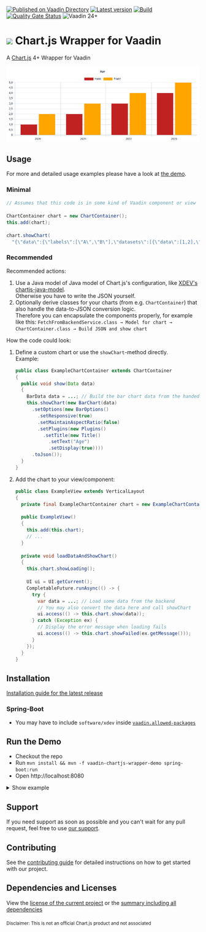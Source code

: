 [![Published on Vaadin Directory](https://img.shields.io/badge/Vaadin%20Directory-published-00b4f0?logo=vaadin)](https://vaadin.com/directory/component/vaadin-chartjs-wrapper)
[![Latest version](https://img.shields.io/maven-central/v/software.xdev/vaadin-chartjs-wrapper?logo=apache%20maven)](https://mvnrepository.com/artifact/software.xdev/vaadin-chartjs-wrapper)
[![Build](https://img.shields.io/github/actions/workflow/status/xdev-software/vaadin-chartjs-wrapper/check-build.yml?branch=develop)](https://github.com/xdev-software/vaadin-chartjs-wrapper/actions/workflows/check-build.yml?query=branch%3Adevelop)
[![Quality Gate Status](https://sonarcloud.io/api/project_badges/measure?project=xdev-software_vaadin-chartjs-wrapper&metric=alert_status)](https://sonarcloud.io/dashboard?id=xdev-software_vaadin-chartjs-wrapper)
![Vaadin 24+](https://img.shields.io/badge/Vaadin%20Platform/Flow-24+-00b4f0)

# <img src="https://www.chartjs.org/media/logo.svg" height="38" /> Chart.js Wrapper for Vaadin

A [Chart.js](https://www.chartjs.org/) 4+ Wrapper for Vaadin

![demo](assets/demo.png)

## Usage

For more and detailed usage examples please have a look at [the demo](./vaadin-chartjs-wrapper-demo/src/main/java/software/xdev/vaadin/chartjs/demo/).

### Minimal

```java
// Assumes that this code is in some kind of Vaadin component or view

ChartContainer chart = new ChartContainer();
this.add(chart);

chart.showChart(
  "{\"data\":{\"labels\":[\"A\",\"B\"],\"datasets\":[{\"data\":[1,2],\"label\":\"X\"}]},\"type\":\"bar\"}");
```

### Recommended

Recommended actions:
1. Use a Java model of Java model of Chart.js's configuration, like [XDEV's chartjs-java-model](https://github.com/xdev-software/chartjs-java-model).<br/>
Otherwise you have to write the JSON yourself.
2. Optionally derive classes for your charts (from e.g. ``ChartContainer``) that also handle the data-to-JSON conversion logic.<br/>
Therefore you can encapsulate the components properly, for example like this: ``FetchFromBackendService.class → Model for chart → ChartContainer.class → Build JSON and show chart``

How the code could look:
1. Define a custom chart or use the ``showChart``-method directly.<br/>Example:
    ```java
    public class ExampleChartContainer extends ChartContainer
    {
      public void show(Data data)
      {
        BarData data = ...; // Build the bar chart data from the handed over data
        this.showChart(new BarChart(data)
          .setOptions(new BarOptions()
            .setResponsive(true)
            .setMaintainAspectRatio(false)
            .setPlugins(new Plugins()
              .setTitle(new Title()
                .setText("Age")
                .setDisplay(true))))
          .toJson());
      }
    }
    ```
2. Add the chart to your view/component:
    ```java
    public class ExampleView extends VerticalLayout
    {
      private final ExampleChartContainer chart = new ExampleChartContainer();
      
      public ExampleView()
      {
        this.add(this.chart);
        // ...
      }
      
      private void loadDataAndShowChart()
      {
        this.chart.showLoading();
        
        UI ui = UI.getCurrent();
        CompletableFuture.runAsync(() -> {
          try {
            var data = ...; // Load some data from the backend
            // You may also convert the data here and call showChart
            ui.access(() -> this.chart.show(data));
          } catch (Exception ex) {
            // Display the error message when loading fails
            ui.access(() -> this.chart.showFailed(ex.getMessage()));
          }
        });
      }	
    }
    ```

## Installation
[Installation guide for the latest release](https://github.com/xdev-software/vaadin-chartjs-wrapper/releases/latest#Installation)

### Spring-Boot
* You may have to include ``software/xdev`` inside [``vaadin.allowed-packages``](https://vaadin.com/docs/latest/integrations/spring/configuration#configure-the-scanning-of-packages)

## Run the Demo
* Checkout the repo
* Run ``mvn install && mvn -f vaadin-chartjs-wrapper-demo spring-boot:run``
* Open http://localhost:8080

<details>
  <summary>Show example</summary>
  
  ![demo](assets/demo.avif)
</details>

## Support
If you need support as soon as possible and you can't wait for any pull request, feel free to use [our support](https://xdev.software/en/services/support).

## Contributing
See the [contributing guide](./CONTRIBUTING.md) for detailed instructions on how to get started with our project.

## Dependencies and Licenses
View the [license of the current project](LICENSE) or the [summary including all dependencies](https://xdev-software.github.io/vaadin-chartjs-wrapper/dependencies)

<sub>Disclaimer: This is not an official Chart.js product and not associated</sub>
